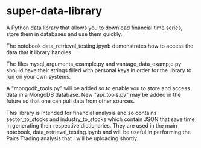 # super-data-library
A Python data library that allows you to download financial time series, store them in databases and use them quickly.

The notebook data_retrieval_testing.ipynb demonstrates how to access the data that it library handles.

The files mysql_arguments_example.py and vantage_data_examp;e.py should have their strings filled with personal keys in order for the library to run on your own systems.

A "mongodb_tools.py" will be added so to enable you to store and access data in a MongoDB database.
New "api_tools.py" may be added in the future so that one can pull data from other sources.

This library is intended for financial analysis and so contains sector_to_stocks and industry_to_stocks which contain JSON that save time
in generating their respective dictionaries. They are used in the main notebook, data_retrieval_testing.ipynb and will be useful in
performing the Pairs Trading analysis that I will be uploading shortly.
